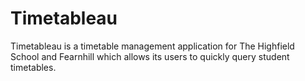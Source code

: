 # Timetableau

Timetableau is a timetable management application for The Highfield School and
Fearnhill which allows its users to quickly query student timetables.